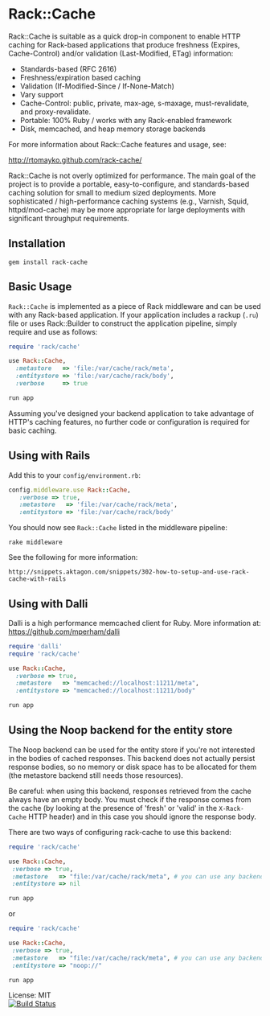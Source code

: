 Rack::Cache
===========

Rack::Cache is suitable as a quick drop-in component to enable HTTP caching for
Rack-based applications that produce freshness (Expires, Cache-Control) and/or
validation (Last-Modified, ETag) information:

  * Standards-based (RFC 2616)
  * Freshness/expiration based caching
  * Validation (If-Modified-Since / If-None-Match)
  * Vary support
  * Cache-Control: public, private, max-age, s-maxage, must-revalidate,
    and proxy-revalidate.
  * Portable: 100% Ruby / works with any Rack-enabled framework
  * Disk, memcached, and heap memory storage backends

For more information about Rack::Cache features and usage, see:

http://rtomayko.github.com/rack-cache/

Rack::Cache is not overly optimized for performance. The main goal of the
project is to provide a portable, easy-to-configure, and standards-based
caching solution for small to medium sized deployments. More sophisticated /
high-performance caching systems (e.g., Varnish, Squid, httpd/mod-cache) may be
more appropriate for large deployments with significant throughput requirements.

Installation
------------

    gem install rack-cache

Basic Usage
-----------

`Rack::Cache` is implemented as a piece of Rack middleware and can be used with
any Rack-based application. If your application includes a rackup (`.ru`) file
or uses Rack::Builder to construct the application pipeline, simply require
and use as follows:

```Ruby
require 'rack/cache'

use Rack::Cache,
  :metastore   => 'file:/var/cache/rack/meta',
  :entitystore => 'file:/var/cache/rack/body',
  :verbose     => true

run app
```

Assuming you've designed your backend application to take advantage of HTTP's
caching features, no further code or configuration is required for basic
caching.

Using with Rails
----------------

Add this to your `config/environment.rb`:

```Ruby
config.middleware.use Rack::Cache,
   :verbose => true,
   :metastore   => 'file:/var/cache/rack/meta',
   :entitystore => 'file:/var/cache/rack/body'
```

You should now see `Rack::Cache` listed in the middleware pipeline:

    rake middleware

See the following for more information:

    http://snippets.aktagon.com/snippets/302-how-to-setup-and-use-rack-cache-with-rails

Using with Dalli
----------------

Dalli is a high performance memcached client for Ruby.
More information at: https://github.com/mperham/dalli

```Ruby
require 'dalli'
require 'rack/cache'

use Rack::Cache,
  :verbose => true,
  :metastore   => "memcached://localhost:11211/meta",
  :entitystore => "memcached://localhost:11211/body"

run app
```

Using the Noop backend for the entity store
-------------------------------------------

The Noop backend can be used for the entity store if you're not interested in the bodies of cached 
responses. This backend does not actually persist response bodies, so no memory or disk space has 
to be allocated for them (the metastore backend still needs those resources). 

Be careful: when using this backend, responses retrieved from the cache always have an empty body. You must 
check if the response comes from the cache (by looking at the presence of 'fresh' or 'valid' in the 
```X-Rack-Cache``` HTTP header) and in this case you should ignore the response body.
 
There are two ways of configuring rack-cache to use this backend:
 
```Ruby
require 'rack/cache'

use Rack::Cache,
 :verbose => true,
 :metastore   => "file:/var/cache/rack/meta", # you can use any backend here
 :entitystore => nil

run app
```

or

```Ruby
require 'rack/cache'

use Rack::Cache,
 :verbose => true,
 :metastore   => "file:/var/cache/rack/meta", # you can use any backend here
 :entitystore => "noop://"

run app
```

License: MIT<br/>
[![Build Status](https://travis-ci.org/rtomayko/rack-cache.png)](https://travis-ci.org/rtomayko/rack-cache)


